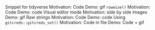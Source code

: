 Snippet for tidyverse 
    Motivation: Code
    Demo: gif
`rowwise()`
    Motivation: Code
    Demo: code
Visual editor mode
    Motivation: side by side images
    Demo: gif
Raw strings
    Motivation: Code
    Demo: code
Using `gitcreds::gitcreds_set()`
    Motivation: Code in file
    Demo: Code + gif

